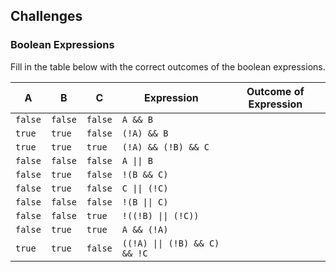 ## Challenges

### Boolean Expressions

Fill in the table below with the correct outcomes of the boolean expressions.

| A | B | C | Expression | Outcome of Expression |
| --- | --- | --- | --- | --- |
| `false` | `false` | `false` | <code>A && B</code> | |
| `true` | `true` | `false` | <code>(!A) && B</code> | |
| `true` | `true` | `true` | <code>(!A) && (!B) && C</code> | |
| `false` | `false` | `false` | <code>A &#124;&#124; B</code> | |
| `false` | `true` | `false` | <code>!(B && C)</code> | |
| `false` | `true` | `false` | <code>C &#124;&#124; (!C)</code> | |
| `false` | `false` | `false` | <code>!(B &#124;&#124; C)</code> | |
| `false` | `false` | `true` | <code>!((!B) &#124;&#124; (!C))</code> | |
| `false` | `true` | `true` | <code>A && (!A)</code> | |
| `true` | `true` | `false` | <code>((!A) &#124;&#124; (!B) && C) && !C</code> | |

